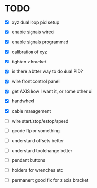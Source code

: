 

# TODO

- [x] xyz dual loop pid setup
- [x] enable signals wired
- [x] enable signals programmed
- [x] calibration of xyz
- [x] tighten z bracket
- [x] is there a btter way to do dual PID?
- [x] wire front control panel
- [x] get AXIS how I want it, or some other ui
- [x] handwheel
- [x] cable management


- [ ] wire start/stop/estop/speed
- [ ] gcode ftp or something
- [ ] understand offsets better
- [ ] understand toolchange better
- [ ] pendant buttons
- [ ] holders for wrenches etc
- [ ] permanent good fix for z axis bracket
